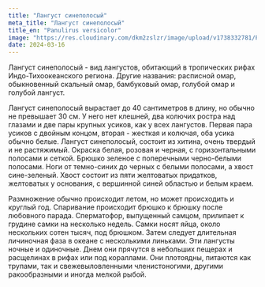 ```yaml
---
title: "Лангуст синеполосый"
meta_title: "Лангуст синеполосый"
title_en: "Panulirus versicolor"
image: "https://res.cloudinary.com/dkm2zslzr/image/upload/v1738332781/Panulirus_Versicolor_zsp0en.png"
date: 2024-03-16
---
```

Лангуст синеполосый - вид лангустов, обитающий в тропических рифах Индо-Тихоокеанского региона. Другие названия: расписной омар, обыкновенный скальный омар, бамбуковый омар, голубой омар и голубой лангуст.

Лангуст синеполосый вырастает до 40 сантиметров в длину, но обычно не превышает 30 см. У него нет клешней, два колючих ростра над глазами и две пары крупных усиков, как у всех лангустов. Первая пара усиков с двойным концом, вторая - жесткая и колючая, оба усика обычно белые. Лангуст синеполосый, состоит из хитина, очень твердый и не растяжимый. Окраска белая, розовая и черная, с горизонтальными полосами и сеткой. Брюшко зеленое с поперечными черно-белыми полосами. Ноги от темно-синих до черных с белыми полосами, а хвост сине-зеленый. Хвост состоит из пяти желтоватых придатков, желтоватых у основания, с вершинной синей областью и белым краем.

Размножение обычно происходит летом, но может происходить и круглый год. Спаривание происходит брюшко к брюшку после любовного парада. Сперматофор, выпущенный самцом, прилипает к грудине самки на несколько недель. Самки носят яйца, около нескольких сотен тысяч, под брюшком. Затем следует длительная личиночная фаза в океане с несколькими линьками. Эти лангусты ночные и одиночные. Днем они прячутся в небольших пещерах и расщелинах в рифах или под кораллами. Они плотоядны, питаются как трупами, так и свежевыловленными членистоногими, другими ракообразными и иногда мелкой рыбой.
